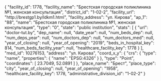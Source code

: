{
    "facility_id": 1778,
    "facility_name": "Брестская городская поликлиника №1, женская консультация",
    "district_id": "1-02-2",
    "facility_url": "http:\/\/brestgp1.by\/ldkm1.html",
    "facility_address": "ул. Кирова",
    "ap_1": "88",
    "name": "Брестская городская поликлиника №1, женская консультация",
    "type": "0",
    "state": "public institution",
    "stats": [
        {
            "url": "doctor-tut.by",
            "dep_name": null,
            "date_year": null,
            "num_beds_dep": null,
            "num_deps_year": null,
            "num_doctors_dep": null,
            "num_doctors_med": null,
            "year_of_closing": null,
            "year_of_opening": "2019",
            "beds_in_hospital_key": 814,
            "num_beds_facility_year": null,
            "healthcare_facility_key": 1778
        }
    ],
    "med_id": 10276153,
    "address": "ул. Кирова",
    "coord_x_y": {
        "crs": {
            "type": "name",
            "properties": {
                "name": "EPSG:4326"
            }
        },
        "type": "Point",
        "coordinates": [
            23.7049,
            52.0891
        ]
    },
    "place_name": "Брест",
    "place_type": "city",
    "year_of_closing": null,
    "year_of_opening": "1958",
    "healthcare_facility_key": 1778,
    "administrative_division_id": "1-02-2"
}